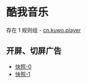 # 酷我音乐

存在 1 规则组 - [cn.kuwo.player](/src/apps/cn.kuwo.player.ts)

## 开屏、切屏广告

- [快照-0](https://i.gkd.li/import/12727887)
- [快照-1](https://i.gkd.li/import/12740634)
